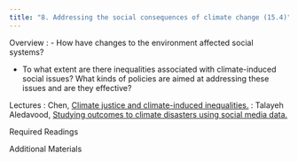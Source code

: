 ```yaml
---
title: "8. Addressing the social consequences of climate change (15.4)"
---
```


Overview
: - How have changes to the environment affected social systems? 
  - To what extent are there inequalities associated with climate-induced social issues? What kinds of policies are aimed at addressing these issues and are they effective?

Lectures
: Chen, [Climate justice and climate-induced inequalities.](#)
: Talayeh Aledavood, [Studying outcomes to climate disasters using social media data.](#)

Required Readings


Additional Materials
